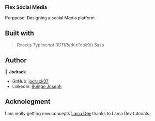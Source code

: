 ### Flex Social Media

Purppose: Designing a social Media platform

## Built with
> Reactjs
> Typescript
> RDT(ReduxToolKit)
> Sass

## Author

👤 **Jodrack**

- GitHub: [jodrack07](https://github.com/jodrack07)
- LinkedIn: [Buingo Joseph](https://www.linkedin.com/in/jodrack/)

## Acknolegment
I am really getting new concepts [Lama Dev](https://www.youtube.com/c/LamaDev/videos) thanks to Lama Dev tutorials.